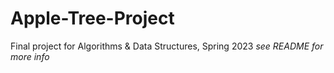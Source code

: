 # Apple-Tree-Project
Final project for Algorithms &amp; Data Structures, Spring 2023 *see README for more info*
